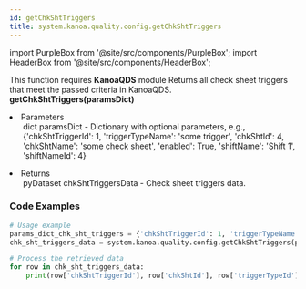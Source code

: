 ```yaml
---
id: getChkShtTriggers
title: system.kanoa.quality.config.getChkShtTriggers
---
```


import PurpleBox from '@site/src/components/PurpleBox';
import HeaderBox from '@site/src/components/HeaderBox';

<PurpleBox>This function requires <b>KanoaQDS</b> module</PurpleBox>
<HeaderBox header="Description">Returns all check sheet triggers that meet the passed criteria in KanoaQDS.</HeaderBox>
<HeaderBox header="Syntax">
    <b>getChkShtTriggers(paramsDict)</b>
    <li> Parameters <br />
        <ul>dict paramsDict - Dictionary with optional parameters, e.g., &#123;'chkShtTriggerId': 1, 'triggerTypeName': 'some trigger', 'chkShtId': 4, 'chkShtName': 'some check sheet', 'enabled': True, 'shiftName': 'Shift 1', 'shiftNameId': 4}</ul>
    </li>
    <li> Returns <br />
        <ul>pyDataset chkShtTriggersData - Check sheet triggers data.</ul>
    </li>
</HeaderBox>

### Code Examples
```python
# Usage example
params_dict_chk_sht_triggers = {'chkShtTriggerId': 1, 'triggerTypeName': 'some trigger', 'chkShtId': 4, 'chkShtName': 'some check sheet', 'enabled': True, 'shiftName': 'Shift 1', 'shiftNameId': 4}
chk_sht_triggers_data = system.kanoa.quality.config.getChkShtTriggers(paramsDict=params_dict_chk_sht_triggers)

# Process the retrieved data
for row in chk_sht_triggers_data:
    print(row['chkShtTriggerId'], row['chkShtId'], row['triggerTypeId'], row['triggerTypeName'], row['shiftName'])

